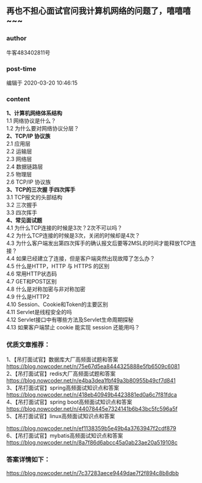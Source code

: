 ## 再也不担心面试官问我计算机网络的问题了，嘻嘻嘻~~~
### author 
牛客483402811号
### post-time 

编辑于  2020-03-20 10:46:15
### content 
<div class="post-topic-des nc-post-content">
 <strong>
  1、计算机网络体系结构
 </strong>
 <br/>
 1.1 网络协议是什么？
 <br/>
 1.2 为什么要对网络协议分层？
 <br/>
 <strong>
  2、TCP/IP 协议族
 </strong>
 <br/>
 2.1 应用层
 <br/>
 2.2 运输层
 <br/>
 2.3 网络层
 <br/>
 2.4 数据链路层
 <br/>
 2.5 物理层
 <br/>
 2.6 TCP/IP 协议族
 <br/>
 <strong>
  3、TCP的三次握
 </strong>
 <strong>
  手四次挥手
 </strong>
 <br/>
 3.1 TCP报文的头部结构
 <br/>
 3.2 三次握手
 <br/>
 3.3 四次挥手
 <br/>
 <strong>
  4、常见面试题
 </strong>
 <br/>
 4.1 为什么TCP连接的时候是3次？2次不可以吗？
 <br/>
 4.2 为什么TCP连接的时候是3次，关闭的时候却是4次？
 <br/>
 4.3 为什么客户端发出第四次挥手的确认报文后要等2MSL的时间才能释放TCP连接？
 <br/>
 4.4 如果已经建立了连接，但是客户端突然出现故障了怎么办？
 <br/>
 4.5 什么是HTTP，HTTP 与 HTTPS 的区别
 <br/>
 4.6 常用HTTP状态码
 <br/>
 4.7 GET和POST区别
 <br/>
 4.8 什么是对称加密与非对称加密
 <br/>
 4.9 什么是HTTP2
 <br/>
 4.10 Session、Cookie和Token的主要区别
 <br/>
 4.11 Servlet是线程安全的吗
 <br/>
 4.12 Servlet接口中有哪些方法及Servlet生命周期探秘
 <br/>
 <div>
  4.13 如果客户端禁止 cookie 能实现 session 还能用吗？
 </div>
 <div>
  <h3>
   优质文章推荐：
  </h3>
  <p>
   1、【吊打面试官】数据库大厂高频面试题和答案
   <br/>
   <a href="https://blog.nowcoder.net/n/75e67d5ea8444325888e5fb6509c6081" target="_blank">
    https://blog.nowcoder.net/n/75e67d5ea8444325888e5fb6509c6081
   </a>
   <br/>
   2、【吊打面试官】redis大厂高频面试题和答案
   <br/>
   <a href="https://blog.nowcoder.net/n/e4ba3dea1fbf49a3b80955b49cf7d841" target="_blank">
    https://blog.nowcoder.net/n/e4ba3dea1fbf49a3b80955b49cf7d841
   </a>
   <br/>
   3、【吊打面试官】spring高频面试知识点和答案
   <br/>
   <a href="https://blog.nowcoder.net/n/418eb40949b4423881ed0a6c7f81fdca" target="_blank">
    https://blog.nowcoder.net/n/418eb40949b4423881ed0a6c7f81fdca
   </a>
   <br/>
   4、【吊打面试官】spring boot高频面试知识点和答案
   <br/>
   <a href="https://blog.nowcoder.net/n/44078445e7324141b6b43bc5fc596a5f" target="_blank">
    https://blog.nowcoder.net/n/44078445e7324141b6b43bc5fc596a5f
   </a>
   <br/>
   5、【吊打面试官】linux高频面试知识点和答案
  </p>
  <div>
   <a href="https://blog.nowcoder.net/n/ef1138359b5e49b4a3763947f2cdf879" target="_blank">
    https://blog.nowcoder.net/n/ef1138359b5e49b4a3763947f2cdf879
   </a>
  </div>
  <div>
   6、【吊打面试官】mybatis高频面试知识点和答案
  </div>
  <div>
   <a href="https://blog.nowcoder.net/n/8a7f86d6abcc45a0ab23ae20a519108c" target="_blank">
    https://blog.nowcoder.net/n/8a7f86d6abcc45a0ab23ae20a519108c
   </a>
   <br/>
  </div>
  <h3>
   答案详情如下：
  </h3>
  <p>
   <a href="https://blog.nowcoder.net/n/7c37283aece9449dae7f2f894c8b8dbb" target="_blank">
    https://blog.nowcoder.net/n/7c37283aece9449dae7f2f894c8b8dbb
   </a>
  </p>
  <br/>
 </div>
</div>
